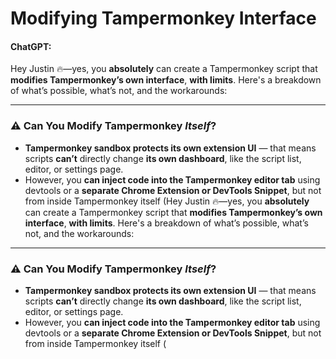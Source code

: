 # Modifying Tampermonkey Interface

#### ChatGPT:
Hey Justin 🔥—yes, you **absolutely** can create a Tampermonkey script that **modifies Tampermonkey’s own interface**, **with limits**. Here's a breakdown of what’s possible, what’s not, and the workarounds:

---

### ⚠️ Can You Modify Tampermonkey *Itself*?

- **Tampermonkey sandbox protects its own extension UI** — that means scripts **can’t** directly change **its own dashboard**, like the script list, editor, or settings page.
- However, you **can inject code into the Tampermonkey editor tab** using devtools or a **separate Chrome Extension or DevTools Snippet**, but not from inside Tampermonkey itself (Hey Justin 🔥—yes, you **absolutely** can create a Tampermonkey script that **modifies Tampermonkey’s own interface**, **with limits**. Here's a breakdown of what’s possible, what’s not, and the workarounds:

---

### ⚠️ Can You Modify Tampermonkey *Itself*?

- **Tampermonkey sandbox protects its own extension UI** — that means scripts **can’t** directly change **its own dashboard**, like the script list, editor, or settings page.
- However, you **can inject code into the Tampermonkey editor tab** using devtools or a **separate Chrome Extension or DevTools Snippet**, but not from inside Tampermonkey itself (
